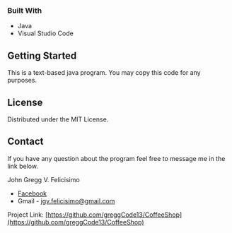 ### Built With

* Java
* Visual Studio Code

<!-- GETTING STARTED -->
## Getting Started

This is a text-based java program. You may copy this code for any purposes. 

<!-- LICENSE -->
## License

Distributed under the MIT License.

<!-- CONTACT -->
## Contact

If you have any question about the program feel free to message me in the link below.

John Gregg V. Felicisimo 

* [Facebook](https://www.facebook.com/gwenchaliannxxgregg27) 
* Gmail - jgv.felicisimo@gmail.com

Project Link: [https://github.com/greggCode13/CoffeeShop](https://github.com/greggCode13/CoffeeShop)
